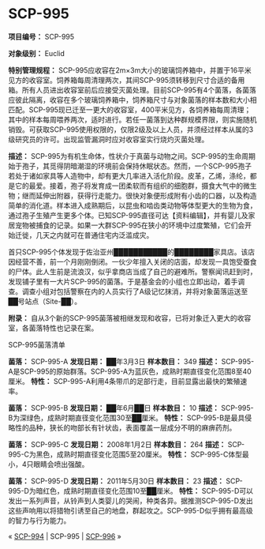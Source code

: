 # SCP-995
                        


**项目编号：** SCP-995

**对象级别：** Euclid

**特别管理规程：** SCP-995应收容在2m×3m大小的玻璃饲养箱中，并置于16平米见方的收容室。饲养箱每周清理两次，其间SCP-995须转移到尺寸合适的备用箱。所有人员进出收容室前后应接受灭菌处理。目前SCP-995有4个菌落，各菌落应彼此隔离，收容在多个玻璃饲养箱中，饲养箱尺寸与对象菌落的样本数和大小相匹配。SCP-995现已迁至一更大的收容室，400平米见方，各饲养箱每周清理；其中的样本每周喂养两次，适时进行。若任一菌落到达种群规模界限，则实施随机销毁。可获取SCP-995使用权限的，仅限2级及以上人员，并须经过样本从属的3级研究员的许可。出现监管漏洞时应对收容室实行烧灼灭菌处理。

**描述：** SCP-995为有机生命体，性状介于真菌与动物之间。SCP-995的生命周期始于孢子，其觅得阴暗潮湿的环境前会保持休眠状态。然而，一个SCP-995孢子若处于诸如家具等人造物中，却有更大几率进入活化阶段。皮革，乙烯，涤纶，都是它的最爱。接着，孢子将发育成一团柔软而有组织的细胞群，摄食大气中的微生物；继而延伸出附器，获得行走能力。很快对象便形成附有小齿的口器，以及构造简单的消化道。样本进入成熟期后，以昆虫和啮齿类动物等体型更大的生物为食，通过孢子生殖产生更多个体。已知SCP-995直径可达【资料编辑】，并有婴儿及家居宠物被捕食的记录。如果一大群SCP-995在狭小的环境中过度繁殖，它们会开始迁徙，几天之内就可在普通住宅内泛滥成灾。

首只SCP-995个体发现于佐治亚州███████████的████████家具店。该店因经营不善，前一个月刚刚倒闭。一伙少年擅入关闭的店面，却发现一具饱受蚕食的尸体。此人生前是流浪汉，似乎拿商店当成了自己的避难所。警察闻讯赶到时，发现铺子里有一大片SCP-995的菌落。于是基金会的小组也立即出动，着手调查。调查小组对包括警察在内的人员实行了A级记忆抹消，并将对象菌落运送至██号站点（Site-██）。

**附录：** 自从3个新的SCP-995菌落被相继发现和收容，已将对象迁入更大的收容室，各菌落特性也记录在案。

SCP-995菌落清单

**菌落：** SCP-995-A
**发现日期：** ██年3月3日
**样本数目：** 349
**描述：** SCP-995-A是SCP-995的原始群落。SCP-995-A为蓝灰色，成熟时期直径变化范围8至40厘米。
**特性：** SCP-995-A利用4条带爪的足部行走，目前显露出最快的繁殖速率。

**菌落：** SCP-995-B
**发现日期：** ██年6月██日
**样本数目：** 10
**描述：** SCP-995-B为深绿色，成熟时期直径变化范围30至██厘米。
**特性：** SCP-995-B是最具侵略性的品种，狭长的吻部长有针状齿，表面覆盖一层成分不明的麻痹药剂。

**菌落：** SCP-995-C
**发现日期：** 2008年1月2日
**样本数目：** 264
**描述：** SCP-995-C为黑色，成熟时期直径变化范围5至20厘米。
**特性：** SCP-995-C体型最小，4只眼睛会喷出强酸。

**菌落：** SCP-995-D
**发现日期：** 2011年5月30日
**样本数目：** 23
**描述：** SCP-995-D为暗红色，成熟时期直径变化范围10至██厘米。
**特性：** SCP-995-D可以发出一系列声音，从铃声到人类婴儿的哭闹，种类各异。据推测SCP-995-D发出这些声响用以将猎物引诱至自己的地盘，群起攻之。SCP-995-D似乎拥有最高级的智力与行为能力。



« [SCP-994](/scp-994) | SCP-995 | [SCP-996](/scp-996) »





                    